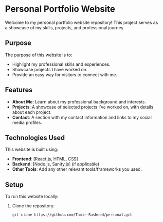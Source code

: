 # Personal Portfolio Website

Welcome to my personal portfolio website repository! This project serves as a showcase of my skills, projects, and professional journey.

## Purpose
The purpose of this website is to:
- Highlight my professional skills and experiences.
- Showcase projects I have worked on.
- Provide an easy way for visitors to connect with me.

## Features
- **About Me**: Learn about my professional background and interests.
- **Projects**: A showcase of selected projects I’ve worked on, with details about each project.
- **Contact**: A section with my contact information and links to my social media profiles.

## Technologies Used
This website is built using:
- **Frontend**: [React.js, HTML, CSS]
- **Backend**: [Node.js, Sanity.js] (if applicable)
- **Other Tools**: Add any other relevant tools/frameworks you used.

## Setup
To run this website locally:
1. Clone the repository:
   ```bash
   git clone https://github.com/Tamir-Rasheed/personal.git
